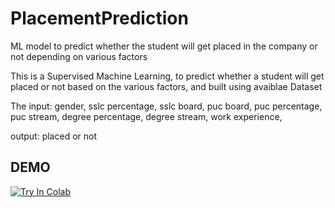 # PlacementPrediction
ML model to predict whether the student will get placed in the company or not depending on various factors



This is a Supervised Machine Learning, to predict whether a student will get placed or not based on the various factors, and built using avaiblae Dataset

The input:
gender,
sslc percentage,
sslc board,
puc board,
puc percentage,
puc stream,
degree percentage,
degree stream,
work experience,


output:
placed or not

## DEMO
[![Try In Colab](https://colab.research.google.com/assets/colab-badge.svg)](https://colab.research.google.com/drive/1RoDnYceNneP_1EsUETKEjG4oNps-KaEj?usp=sharing)
